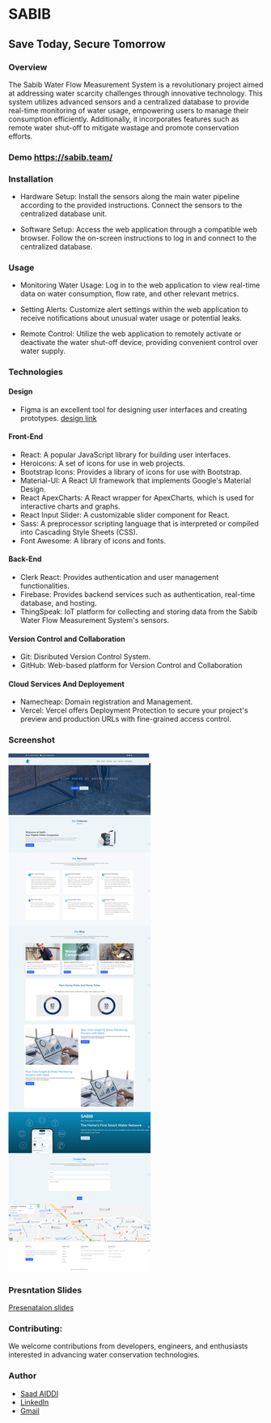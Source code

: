 # SABIB
## Save Today, Secure Tomorrow

### Overview 
The Sabib Water Flow Measurement System is a revolutionary project aimed at addressing water scarcity challenges through innovative technology. This system utilizes advanced sensors and a centralized database to provide real-time monitoring of water usage, empowering users to manage their consumption efficiently. Additionally, it incorporates features such as remote water shut-off to mitigate wastage and promote conservation efforts.

### Demo https://sabib.team/


### Installation 
- Hardware Setup: Install the sensors along the main water pipeline according to the provided instructions. Connect the sensors to the centralized database unit.

- Software Setup: Access the web application through a compatible web browser. Follow the on-screen instructions to log in and connect to the centralized database.


### Usage 
- Monitoring Water Usage: Log in to the web application to view real-time data on water consumption, flow rate, and other relevant metrics.

- Setting Alerts: Customize alert settings within the web application to receive notifications about unusual water usage or potential leaks.

- Remote Control: Utilize the web application to remotely activate or deactivate the water shut-off device, providing convenient control over water supply.


### Technologies

#### Design 
- Figma is an excellent tool for designing user interfaces and creating prototypes. [design link](https://www.figma.com/design/fY457IQ5zDLcJEGPKG2d0F/Sabib?node-id=0%3A1&t=EFgJ3JbrysYRHq0j-1)


#### Front-End
- React: A popular JavaScript library for building user interfaces.
- Heroicons: A set of icons for use in web projects.
- Bootstrap Icons: Provides a library of icons for use with Bootstrap.
- Material-UI: A React UI framework that implements Google's Material Design.
- React ApexCharts: A React wrapper for ApexCharts, which is used for interactive charts and graphs.
- React Input Slider: A customizable slider component for React.
- Sass: A preprocessor scripting language that is interpreted or compiled into Cascading Style Sheets (CSS).
- Font Awesome: A library of icons and fonts.

#### Back-End
- Clerk React: Provides authentication and user management functionalities.
- Firebase: Provides backend services such as authentication, real-time database, and hosting.
- ThingSpeak: IoT platform for collecting and storing data from the Sabib Water Flow Measurement System's sensors.



#### Version Control and Collaboration

- Git: Disributed Version Control System.
- GitHub: Web-based platform for Version Control and Collaboration 

#### Cloud Services And Deployement
- Namecheap: Domain registration and Management.
- Vercel:  Vercel offers Deployment Protection to secure your project's preview and production URLs with fine-grained access control.



### Screenshot
![alt text](screencapture-sabib-team-2024-05-16-15_22_46.png)

### Presntation Slides 
[Presenataion slides](https://www.canva.com/design/DAGFL0778F0/cFZHv6uFMbV1Vi1jdZmztQ/edit?utm_content=DAGFL0778F0&utm_campaign=designshare&utm_medium=link2&utm_source=sharebutton)





### Contributing:

We welcome contributions from developers, engineers, and enthusiasts interested in advancing water conservation technologies.

### Author
- [Saad AIDDI](https://github.com/saad484)
- [LinkedIn](https://linkedin.com/in/saad-aiddi)
- [Gmail](mailto:sabib.team@gmail.com)
